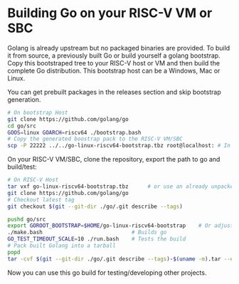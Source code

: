 # Building Go on your RISC-V VM or SBC

Golang is already upstream but no packaged binaries are provided. To build it from source, a previously built Go or build yourself a golang bootstrap. Copy this bootstraped tree to your RISC-V host or VM and then build the complete Go distribution. This bootstrap host can be a Windows, Mac or Linux.

You can get prebuilt packages in the releases section and skip bootstrap generation.

```bash
# On bootstrap Host
git clone https://github.com/golang/go
cd go/src
GOOS=linux GOARCH=riscv64 ./bootstrap.bash
# Copy the generated boostrap pack to the RISC-V VM/SBC
scp -P 22222 ../../go-linux-riscv64-bootstrap.tbz root@localhost: # In case you use the VM provided here
```

On your RISC-V VM/SBC, clone the repository, export the path to go and build/test:

```bash
# On RISC-V Host
tar vxf go-linux-riscv64-bootstrap.tbz      # or use an already unpacked Go
git clone https://github.com/golang/go
# Checkout latest tag
git checkout $(git --git-dir ./go/.git describe --tags)

pushd go/src
export GOROOT_BOOTSTRAP=$HOME/go-linux-riscv64-bootstrap    # Or adjust to your local go
./make.bash                            # Builds go
GO_TEST_TIMEOUT_SCALE=10 ./run.bash    # Tests the build
# Pack built Golang into a tarball
popd
tar -cvf $(git --git-dir ./go/.git describe --tags)-$(uname -m).tar --exclude=pkg/obj --exclude=.git go
```

Now you can use this go build for testing/developing other projects.
